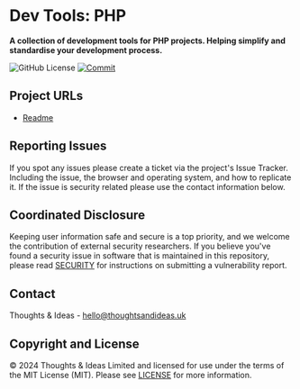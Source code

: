 # Dev Tools: PHP

**A collection of development tools for PHP projects. Helping simplify and standardise your development process.**

![GitHub License](https://img.shields.io/github/license/thoughtsideas/dev-tools-php?style=flat)
 [![Commit](https://github.com/thoughtsideas/dev-tools-php/actions/workflows/commit.yml/badge.svg)](https://github.com/thoughtsideas/dev-tools-php/actions/workflows/commit.yml)

## Project URLs

- [Readme](https://github.com/thoughtsideas/dev-tools-php/blob/trunk/readme.md)

## Reporting Issues

If you spot any issues please create a ticket via the project's Issue Tracker. Including the issue, the browser and operating system, and how to replicate it. If the issue is security related please use the contact information below.

## Coordinated Disclosure

Keeping user information safe and secure is a top priority, and we welcome the
contribution of external security researchers. If you believe you've found a
security issue in software that is maintained in this repository, please read
[SECURITY](https://github.com/thoughtsideas/dev-tools-php/blob/trunk/security.md) for instructions on submitting a vulnerability report.

## Contact

Thoughts & Ideas - [hello@thoughtsandideas.uk](hello@thoughtsandideas.uk)

## Copyright and License

© 2024 Thoughts & Ideas Limited and licensed for use under the terms of the
MIT License (MIT). Please see [LICENSE](https://github.com/thoughtsideas/dev-tools-php/blob/trunk/license.txt) for more information.
